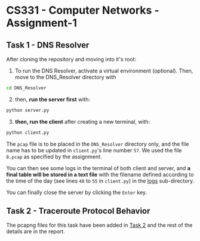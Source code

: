 # CS331 - Computer Networks - Assignment-1

## Task 1 - DNS Resolver

After cloning the repository and moving into it's root:
1. To run the DNS Resolver, activate a virtual environment (optional). Then, move to the DNS_Resolver directory with 
```bash
cd DNS_Resolver
```
2. then, __run the server first__ with:
```bash
python server.py
```
3. __then, run the client__ after creating a new terminal, with:
```bash
python client.py
```
The `pcap` file is to be placed in the `DNS_Resolver` directory only, and the file name has to be updated in `client.py`'s line number `57`.
We used the file `8.pcap` as specified by the assignment.

You can then see some logs in the terminal of both client and server, and __a final table will be stored in a text file__ with the filename defined according to the time of the day (see lines `48` to `55` in `client.py`) in the [logs](./DNS_Resolver/logs) sub-directory.

You can finally close the server by clicking the `Enter` key.

## Task 2 - Traceroute Protocol Behavior

The pcapng files for this task have been added in [Task 2](./Task%202) and the rest of the details are in the report.